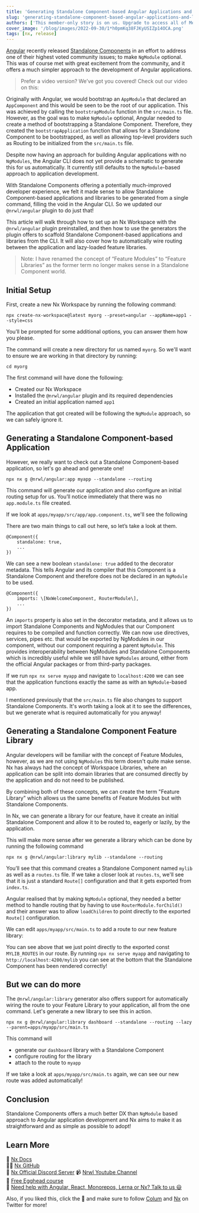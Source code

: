 ```yaml
---
title: 'Generating Standalone Component-based Angular Applications and Libraries with Nx'
slug: 'generating-standalone-component-based-angular-applications-and-libraries-with-nx'
authors: ['This member-only story is on us. Upgrade to access all of Medium.']
cover_image: '/blog/images/2022-09-30/1*h0pmKq38FJKyUSIZp14OCA.png'
tags: [nx, release]
---
```


[Angular](https://angular.io/) recently released [Standalone Components](https://angular.io/guide/standalone-components) in an effort to address one of their highest voted community issues; to make `NgModule` optional.  
This was of course met with great excitement from the community, and it offers a much simpler approach to the development of Angular applications.

> Prefer a video version? We’ve got you covered! Check out our video on this:

Originally with Angular, we would bootstrap an `AppModule` that declared an `AppComponent` and this would be seen to be the root of our application. This was achieved by calling the `bootstrapModule` function in the `src/main.ts` file. However, as the goal was to make `NgModule` optional, Angular needed to create a method of bootstrapping a Standalone Component. Therefore, they created the `bootstrapApplication` function that allows for a Standalone Component to be bootstrapped, as well as allowing top-level providers such as Routing to be initialized from the `src/main.ts` file.

Despite now having an approach for building Angular applications with no `NgModules`, the Angular CLI does not yet provide a schematic to generate this for us automatically. It currently still defaults to the `NgModule`\-based approach to application development.

With Standalone Components offering a potentially much-improved developer experience, we felt it made sense to allow Standalone Component-based applications and libraries to be generated from a single command, filling the void in the Angular CLI. So we updated our `@nrwl/angular` plugin to do just that!

This article will walk through how to set up an Nx Workspace with the `@nrwl/angular` plugin preinstalled, and then how to use the generators the plugin offers to scaffold Standalone Component-based applications and libraries from the CLI. It will also cover how to automatically wire routing between the application and lazy-loaded feature libraries.

> Note: I have renamed the concept of “Feature Modules” to “Feature Libraries” as the former term no longer makes sense in a Standalone Component world.

## Initial Setup

First, create a new Nx Workspace by running the following command:

```shell
npx create-nx-workspace@latest myorg --preset=angular --appName=app1 --style=css
```

You’ll be prompted for some additional options, you can answer them how you please.

The command will create a new directory for us named `myorg`. So we'll want to ensure we are working in that directory by running:

```
cd myorg
```

The first command will have done the following:

- Created our Nx Workspace
- Installed the `@nrwl/angular` plugin and its required dependencies
- Created an initial application named `app1`

The application that got created will be following the `NgModule` approach, so we can safely ignore it.

## Generating a Standalone Component-based Application

However, we really want to check out a Standalone Component-based application, so let's go ahead and generate one!

```shell
npx nx g @nrwl/angular:app myapp --standalone --routing
```

This command will generate our application and also configure an initial routing setup for us. You’ll notice immediately that there was no `app.module.ts` file created.

If we look at `apps/myapp/src/app/app.component.ts`, we'll see the following

There are two main things to call out here, so let’s take a look at them.

```
@Component({
    standalone: true,
    ...
})
```

We can see a new boolean `standalone: true` added to the decorator metadata. This tells Angular and its compiler that this Component is a Standalone Component and therefore does not be declared in an `NgModule` to be used.

```
@Component({
    imports: \[NxWelcomeComponent, RouterModule\],
    ...
})
```

An `imports` property is also set in the decorator metadata, and it allows us to import Standalone Components and NgModules that our Component requires to be compiled and function correctly. We can now use directives, services, pipes etc. that would be exported by NgModules in our component, without our component requiring a parent `NgModule`. This provides interoperability between NgModules and Standalone Components which is incredibly useful while we still have `NgModules` around, either from the official Angular packages or from third-party packages.

If we run `npx nx serve myapp` and navigate to `localhost:4200` we can see that the application functions exactly the same as with an `NgModule`\-based app.

I mentioned previously that the `src/main.ts` file also changes to support Standalone Components. It's worth taking a look at it to see the differences, but we generate what is required automatically for you anyway!

## Generating a Standalone Component Feature Library

Angular developers will be familiar with the concept of Feature Modules, however, as we are not using `NgModules` this term doesn't quite make sense. Nx has always had the concept of Workspace Libraries, where an application can be split into domain libraries that are consumed directly by the application and do not need to be published.

By combining both of these concepts, we can create the term "Feature Library" which allows us the same benefits of Feature Modules but with Standalone Components.

In Nx, we can generate a library for our feature, have it create an initial Standalone Component and allow it to be routed to, eagerly or lazily, by the application.

This will make more sense after we generate a library which can be done by running the following command

```shell
npx nx g @nrwl/angular:library mylib --standalone --routing
```

You’ll see that this command creates a Standalone Component named `mylib` as well as a `routes.ts` file. If we take a closer look at `routes.ts`, we'll see that it is just a standard `Route[]` configuration and that it gets exported from `index.ts`.

Angular realised that by making `NgModule` optional, they needed a better method to handle routing that by having to use `RouterModule.forChild()` and their answer was to allow `loadChildren` to point directly to the exported `Route[]` configuration.

We can edit `apps/myapp/src/main.ts` to add a route to our new feature library:

You can see above that we just point directly to the exported const `MYLIB_ROUTES` in our route. By running `npx nx serve myapp` and navigating to `http://localhost:4200/mylib` you can see at the bottom that the Standalone Component has been rendered correctly!

## But we can do more

The `@nrwl/angular:library` generator also offers support for automatically wiring the route to your Feature Library to your application, all from the one command. Let's generate a new library to see this in action.

```shell
npx nx g @nrwl/angular:library dashboard --standalone --routing --lazy --parent=apps/myapp/src/main.ts
```

This command will

- generate our `dashboard` library with a Standalone Component
- configure routing for the library
- attach to the route to `myapp`

If we take a look at `apps/myapp/src/main.ts` again, we can see our new route was added automatically!

## Conclusion

Standalone Components offers a much better DX than `NgModule` based approach to Angular application development and Nx aims to make it as straightforward and as simple as possible to adopt!

## Learn More

🧠 [Nx Docs](/getting-started/intro)  
👩‍💻 [Nx GitHub](https://github.com/nrwl/nx)  
💬 [Nx Official Discord Server](https://go.nx.dev/community)
📹 [Nrwl Youtube Channel](https://www.youtube.com/nrwl_io)  
🥚 [Free Egghead course](https://egghead.io/courses/scale-react-development-with-nx-4038)  
🧐 [Need help with Angular, React, Monorepos, Lerna or Nx? Talk to us 😃](https://nrwl.io/contact-us)

Also, if you liked this, click the 👏 and make sure to follow [Colum](https://twitter.com/FerryColum) and [Nx](https://twitter.com/NxDevTools) on Twitter for more!

